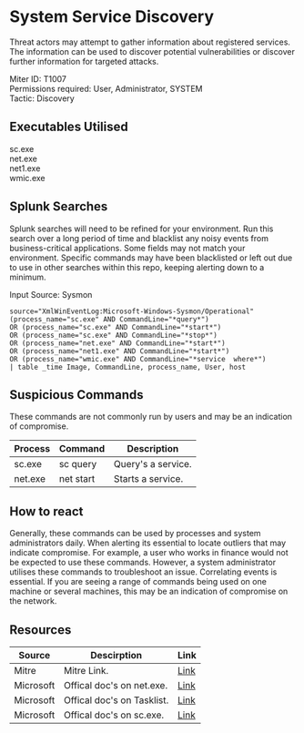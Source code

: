 # System Service Discovery
Threat actors may attempt to gather information about registered services. The information can be used to discover potential vulnerabilities or discover further information for targeted attacks.  

Miter ID: T1007  
Permissions required: User, Administrator, SYSTEM  
Tactic: Discovery  

## Executables Utilised
sc.exe  
net.exe  
net1.exe  
wmic.exe  

## Splunk Searches
Splunk searches will need to be refined for your environment. Run this search over a long period of time and blacklist any noisy events from business-critical applications. Some fields may not match your environment. Specific commands may have been blacklisted or left out due to use in other searches within this repo, keeping alerting down to a minimum.

Input Source: Sysmon  
```
source="XmlWinEventLog:Microsoft-Windows-Sysmon/Operational"
(process_name="sc.exe" AND CommandLine="*query*") 
OR (process_name="sc.exe" AND CommandLine="*start*") 
OR (process_name="sc.exe" AND CommandLine="*stop*") 
OR (process_name="net.exe" AND CommandLine="*start*")
OR (process_name="net1.exe" AND CommandLine="*start*")
OR (process_name="wmic.exe" AND CommandLine="*service  where*")
| table _time Image, CommandLine, process_name, User, host
```

## Suspicious Commands
These commands are not commonly run by users and may be an indication of compromise.

| Process  | Command | Description
| ------------- | ------------- | -------- | 
|sc.exe |sc query | Query's a service.|
| net.exe  | net start |Starts a service.|

## How to react
Generally, these commands can be used by processes and system administrators daily. When alerting its essential to locate outliers that may indicate compromise.
For example, a user who works in finance would not be expected to use these commands. However, a system administrator utilises these commands to troubleshoot an issue.
Correlating events is essential. If you are seeing a range of commands being used on one machine or several machines, this may be an indication of compromise on the network.

## Resources

| Source | Descirption | Link | 
| --- | --- | --- |
|Mitre |Mitre Link. |[Link](https://attack.mitre.org/techniques/T1007/) |
| Microsoft  |   Offical doc's on net.exe.  |   [Link](https://docs.microsoft.com/en-us/windows/desktop/winsock/net-exe-2) |
| Microsoft  | Offical doc's on Tasklist.  |   [Link](https://docs.microsoft.com/en-us/windows-server/administration/windows-commands/tasklist) |
| Microsoft  |   Offical doc's on sc.exe.  |   [Link](https://support.microsoft.com/en-gb/help/251192/how-to-create-a-windows-service-by-using-sc-exe) |
